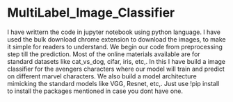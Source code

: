 # MultiLabel_Image_Classifier
I have writtern the code in jupyter notebook using python language. I have used the bulk download chrome extension to download the images, to make it simple for readers to understand. We begin our code from preprocessing step till the prediction.
Most of the online materials available are for standard datasets like cat_vs_dog, cifar, iris, etc,. In this I have build a image classifier for the avengers characters where our model will train and predict on different marvel characters. 
We also build a model architecture mimicking the standard models like VGG, Resnet, etc,.
Just use !pip install to install the packages mentioned in case you dont have one.
